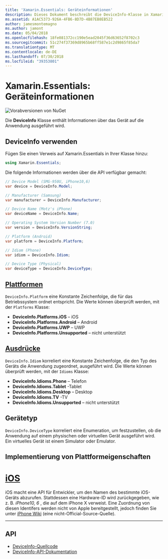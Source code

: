 ```yaml
---
title: 'Xamarin.Essentials: Geräteinformationen'
description: Dieses Dokument beschreibt die DeviceInfo-Klasse in Xamarin.Essentials, bietet Informationen über das Gerät, dass die Anwendung ausgeführt wird.
ms.assetid: A1AC5373-926A-4FB6-8D7D-4B87EB8EB522
author: jamesmontemagno
ms.author: jamont
ms.date: 05/04/2018
ms.openlocfilehash: 18fe081372cc190e5ead2045f36d63652f8702c3
ms.sourcegitcommit: 51c274f37369d8965b68ff587e1c2d9865f85da7
ms.translationtype: MT
ms.contentlocale: de-DE
ms.lasthandoff: 07/30/2018
ms.locfileid: "39353801"
---
```

# <a name="xamarinessentials-device-information"></a>Xamarin.Essentials: Geräteinformationen

![Vorabversionen von NuGet](~/media/shared/pre-release.png)

Die **DeviceInfo** Klasse enthält Informationen über das Gerät auf die Anwendung ausgeführt wird.

## <a name="using-deviceinfo"></a>DeviceInfo verwenden

Fügen Sie einen Verweis auf Xamarin.Essentials in Ihrer Klasse hinzu:

```csharp
using Xamarin.Essentials;
```

Die folgende Informationen werden über die API verfügbar gemacht:

```csharp
// Device Model (SMG-950U, iPhone10,6)
var device = DeviceInfo.Model;

// Manufacturer (Samsung)
var manufacturer = DeviceInfo.Manufacturer;

// Device Name (Motz's iPhone)
var deviceName = DeviceInfo.Name;

// Operating System Version Number (7.0)
var version = DeviceInfo.VersionString;

// Platform (Android)
var platform = DeviceInfo.Platform;

// Idiom (Phone)
var idiom = DeviceInfo.Idiom;

// Device Type (Physical)
var deviceType = DeviceInfo.DeviceType;
```

## <a name="platformsxrefxamarinessentialsdeviceinfoplatforms"></a>[Plattformen](xref:Xamarin.Essentials.DeviceInfo.Platforms)

`DeviceInfo.Platform` eine Konstante Zeichenfolge, die für das Betriebssystem ordnet entspricht. Die Werte können überprüft werden, mit der `Platforms` Klasse:

- **DeviceInfo.Platforms.iOS** – iOS
- **DeviceInfo.Platforms.Android** – Android
- **DeviceInfo.Platforms.UWP** – UWP
- **DeviceInfo.Platforms.Unsupported** – nicht unterstützt

## <a name="idiomsxrefxamarinessentialsdeviceinfoidioms"></a>[Ausdrücke](xref:Xamarin.Essentials.DeviceInfo.Idioms)

`DeviceInfo.Idiom` korreliert eine Konstante Zeichenfolge, die den Typ des Geräts die Anwendung zugeordnet, ausgeführt wird. Die Werte können überprüft werden, mit der `Idioms` Klasse:

- **DeviceInfo.Idioms.Phone** – Telefon
- **DeviceInfo.Idioms.Tablet** -Tablet
- **DeviceInfo.Idioms.Desktop** – Desktop
- **DeviceInfo.Idioms.TV** -TV
- **DeviceInfo.Idioms.Unsupported** – nicht unterstützt

## <a name="device-type"></a>Gerätetyp

`DeviceInfo.DeviceType` korreliert eine Enumeration, um festzustellen, ob die Anwendung auf einem physischen oder virtuellen Gerät ausgeführt wird. Ein virtuelles Gerät ist einem Simulator oder Emulator.

## <a name="platform-implementation-specifics"></a>Implementierung von Plattformeigenschaften

# <a name="iostabios"></a>[iOS](#tab/ios)

iOS macht eine API für Entwickler, um den Namen des bestimmte iOS-Geräts abzurufen. Stattdessen eine Hardware-ID wird zurückgegeben, wie z. B. _iPhone10, 6_ , die auf dem iPhone X verweist. Eine Zuordnung von diesen Identifers werden nicht von Apple bereitgestellt, jedoch finden Sie unter [iPhone Wiki](https://www.theiphonewiki.com/wiki/Models) (eine nicht-Official-Source-Quelle).

--------------

## <a name="api"></a>API

- [DeviceInfo-Quellcode](https://github.com/xamarin/Essentials/tree/master/Xamarin.Essentials/DeviceInfo)
- [DeviceInfo-API-Dokumentation](xref:Xamarin.Essentials.DeviceInfo)
